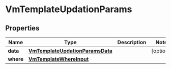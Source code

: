 

# VmTemplateUpdationParams


## Properties

Name | Type | Description | Notes
------------ | ------------- | ------------- | -------------
**data** | [**VmTemplateUpdationParamsData**](VmTemplateUpdationParamsData.md) |  |  [optional]
**where** | [**VmTemplateWhereInput**](VmTemplateWhereInput.md) |  | 



